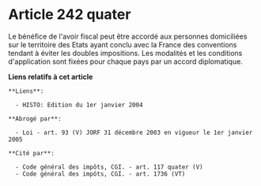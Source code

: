 # Article 242 quater

Le bénéfice de l'avoir fiscal peut être accordé aux personnes domiciliées sur le territoire des Etats ayant conclu avec la
France des conventions tendant à éviter les doubles impositions. Les modalités et les conditions d'application sont fixées
pour chaque pays par un accord diplomatique.

**Liens relatifs à cet article**

	**Liens**:

	  - HISTO: Edition du 1er janvier 2004

	**Abrogé par**:

	  - Loi - art. 93 (V) JORF 31 décembre 2003 en vigueur le 1er janvier 2005

	**Cité par**:

	  - Code général des impôts, CGI. - art. 117 quater (V)
	  - Code général des impôts, CGI. - art. 1736 (VT)
